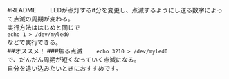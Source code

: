#README　　
LEDが点灯するif分を変更し、点滅するようにし送る数字によって点滅の周期が変わる。  
実行方法ははじめと同じで   
`echo 1 > /dev/myled0`   
などで実行できる。  
##オススメ！
###焦る点滅　　
`echo 3210 > /dev/myled0`   
で、だんだん周期が短くなっていく点滅になる。  
自分を追い込みたいときにおすすめです。　
